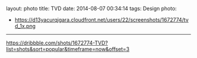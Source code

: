 layout: photo
title: TVD
date: 2014-08-07 00:34:14
tags: Design
photo:
- https://d13yacurqjgara.cloudfront.net/users/22/screenshots/1672774/tvd_1x.png

---
https://dribbble.com/shots/1672774-TVD?list=shots&sort=popular&timeframe=now&offset=3